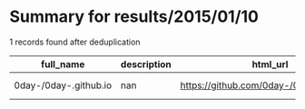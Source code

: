 
# Summary for results/2015/01/10
    
1 records found after deduplication

| full_name | description | html_url | matched_list | matched_count | pushed_at | size | stargazers_count | language | forks_count | vul_ids |
|-----------------------|---------------|------------------------------------------|----------------|-----------------|---------------------------|--------|--------------------|------------|---------------|-----------|
| 0day-/0day-.github.io | nan | https://github.com/0day-/0day-.github.io | ['0day'] | 1 | 2015-01-10 01:57:46+00:00 | 116 | 0 | CSS | 0 | [] |
